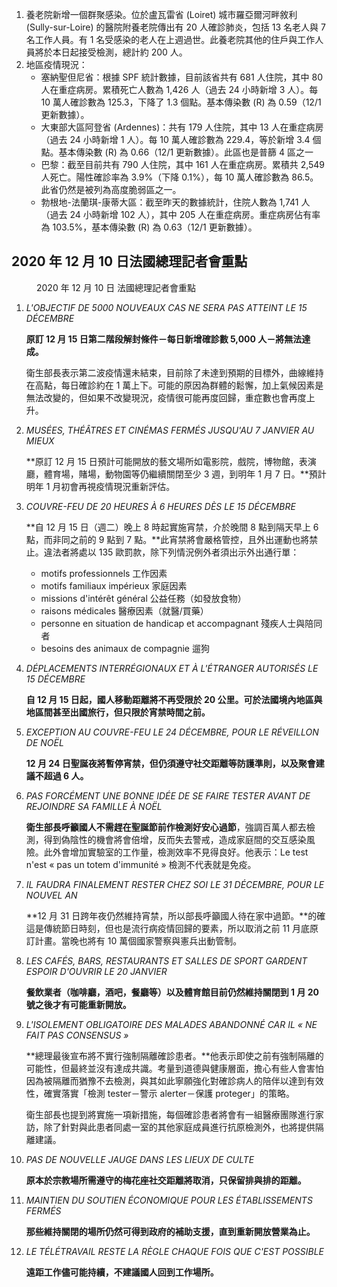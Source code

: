 1. 養老院新增一個群聚感染。位於盧瓦雷省 \(Loiret\) 城市羅亞爾河畔敘利 \(Sully-sur-Loire\) 的醫院附養老院傳出有 20 人確診肺炎，包括 13 名老人與 7 名工作人員。有 1 名受感染的老人在上週過世。此養老院其他的住戶與工作人員將於本日起接受檢測，總計約 200 人。
1. 地區疫情現況：
   * 塞納聖但尼省：根據 SPF 統計數據，目前該省共有 681 人住院，其中 80 人在重症病房。累積死亡人數為 1,426 人（過去 24 小時新增 3 人）。每 10 萬人確診數為 125.3，下降了 1.3 個點。基本傳染數 \(R\) 為 0.59（12/1 更新數據）。
   * 大東部大區阿登省 \(Ardennes\)：共有 179 人住院，其中 13 人在重症病房（過去 24 小時新增 1 人）。每 10 萬人確診數為 229.4，等於新增 3.4 個點。基本傳染數 \(R\) 為 0.66（12/1 更新數據）。<Grace>此區也是普篩 4 區之一</Grace>
   * 巴黎：截至目前共有 790 人住院，其中 161 人在重症病房。累積共 2,549 人死亡。陽性確診率為 3.9%（下降 0.1%），每 10 萬人確診數為 86.5。此省仍然是被列為高度脆弱區之一。
   * 勃根地-法蘭琪-康蒂大區：截至昨天的數據統計，住院人數為 1,741 人（過去 24 小時新增 102 人），其中 205 人在重症病房。重症病房佔有率為 103.5%，基本傳染數 \(R\) 為 0.63（12/1 更新數據）。

## 2020 年 12 月 10 日法國總理記者會重點

<Figure date={date} srcx="a">2020 年 12 月 10 日 法國總理記者會重點</Figure>

1. _L'OBJECTIF DE 5000 NOUVEAUX CAS NE SERA PAS ATTEINT LE 15 DÉCEMBRE_
  
   **原訂 12 月 15 日第二階段解封條件－每日新增確診數 5,000 人－將無法達成。**

   衛生部長表示第二波疫情還未結束，目前除了未達到預期的目標外，曲線維持在高點，每日確診約在 1 萬上下。可能的原因為群體的鬆懈，加上氣候因素是無法改變的，但如果不改變現況，疫情很可能再度回歸，重症數也會再度上升。

1. _MUSÉES, THÉÂTRES ET CINÉMAS FERMÉS JUSQU'AU 7 JANVIER AU MIEUX_

   **原訂 12 月 15 日預計可能開放的藝文場所如電影院，戲院，博物館，表演廳，體育場，賭場，動物園等仍繼續關閉至少 3 週，到明年 1 月 7 日。**預計明年 1 月初會再視疫情現況重新評估。

1. _COUVRE-FEU DE 20 HEURES À 6 HEURES DÈS LE 15 DÉCEMBRE_

   **自 12 月 15 日（週二）晚上 8 時起實施宵禁，介於晚間 8 點到隔天早上 6 點，而非同之前的 9 點到 7 點。**此宵禁將會嚴格管控，且外出運動也將禁止。違法者將處以 135 歐罰款，除下列情況例外者須出示外出通行單：

   * motifs professionnels 工作因素
   * motifs familiaux impérieux 家庭因素
   * missions d'intérêt général 公益任務（如發放食物）
   * raisons médicales 醫療因素（就醫/買藥）
   * personne en situation de handicap et accompagnant 殘疾人士與陪同者
   * besoins des animaux de compagnie 遛狗

1. _DÉPLACEMENTS INTERRÉGIONAUX ET À L'ÉTRANGER AUTORISÉS LE 15 DÉCEMBRE_

   **自 12 月 15 日起，國人移動距離將不再受限於 20 公里。可於法國境內地區與地區間甚至出國旅行，但只限於宵禁時間之前。**

1. _EXCEPTION AU COUVRE-FEU LE 24 DÉCEMBRE, POUR LE RÉVEILLON DE NOËL_

   **12 月 24 日聖誕夜將暫停宵禁，但仍須遵守社交距離等防護準則，以及聚會建議不超過 6 人。**

1. _PAS FORCÉMENT UNE BONNE IDÉE DE SE FAIRE TESTER AVANT DE REJOINDRE SA FAMILLE À NOËL_

   **衛生部長呼籲國人不需趕在聖誕節前作檢測好安心過節**，強調百萬人都去檢測，得到偽陰性的機會將會倍增，反而失去警戒，造成家庭間的交互感染風險。此外會增加實驗室的工作量，檢測效率不見得良好。他表示：Le test n'est « pas un totem d'immunité » 檢測不代表就是免疫。

1. _IL FAUDRA FINALEMENT RESTER CHEZ SOI LE 31 DÉCEMBRE, POUR LE NOUVEL AN_

   **12 月 31 日跨年夜仍然維持宵禁，所以部長呼籲國人待在家中過節。**的確這是傳統節日時刻，但也是流行病疫情回歸的要素，所以取消之前 11 月底原訂計畫。當晚也將有 10 萬個國家警察與憲兵出動管制。

1. _LES CAFÉS, BARS, RESTAURANTS ET SALLES DE SPORT GARDENT ESPOIR D'OUVRIR LE 20 JANVIER_

   **餐飲業者（咖啡廳，酒吧，餐廳等）以及體育館目前仍然維持關閉到 1 月 20 號之後才有可能重新開放。**

1. _L'ISOLEMENT OBLIGATOIRE DES MALADES ABANDONNÉ CAR IL « NE FAIT PAS CONSENSUS »_

   **總理最後宣布將不實行強制隔離確診患者。**他表示即使之前有強制隔離的可能性，但最終並沒有達成共識。考量到道德與健康層面，擔心有些人會害怕因為被隔離而猶豫不去檢測，與其如此寧願強化對確診病人的陪伴以達到有效性，確實落實「檢測 tester－警示 alerter－保護 proteger」的策略。

   衛生部長也提到將實施一項新措施，每個確診患者將會有一組醫療團隊進行家訪，除了針對與此患者同處一室的其他家庭成員進行抗原檢測外，也將提供隔離建議。

1. _PAS DE NOUVELLE JAUGE DANS LES LIEUX DE CULTE_

   **原本於宗教場所需遵守的梅花座社交距離將取消，只保留排與排的距離。**

1. _MAINTIEN DU SOUTIEN ÉCONOMIQUE POUR LES ÉTABLISSEMENTS FERMÉS_

   **那些維持關閉的場所仍然可得到政府的補助支援，直到重新開放營業為止。**

1. _LE TÉLÉTRAVAIL RESTE LA RÈGLE CHAQUE FOIS QUE C'EST POSSIBLE_

   **遠距工作儘可能持續，不建議國人回到工作場所。**